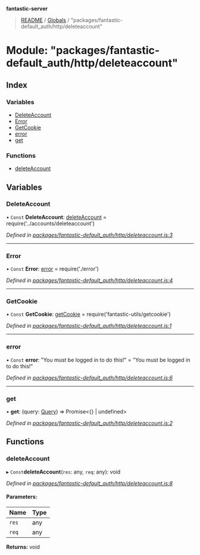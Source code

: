**fantastic-server**

> [README](../README.md) / [Globals](../globals.md) / "packages/fantastic-default_auth/http/deleteaccount"

# Module: "packages/fantastic-default_auth/http/deleteaccount"

## Index

### Variables

* [DeleteAccount](_packages_fantastic_default_auth_http_deleteaccount_.md#deleteaccount)
* [Error](_packages_fantastic_default_auth_http_deleteaccount_.md#error)
* [GetCookie](_packages_fantastic_default_auth_http_deleteaccount_.md#getcookie)
* [error](_packages_fantastic_default_auth_http_deleteaccount_.md#error)
* [get](_packages_fantastic_default_auth_http_deleteaccount_.md#get)

### Functions

* [deleteAccount](_packages_fantastic_default_auth_http_deleteaccount_.md#deleteaccount)

## Variables

### DeleteAccount

• `Const` **DeleteAccount**: [deleteAccount](_packages_fantastic_default_auth_accounts_deleteaccount_.md#deleteaccount) = require('../accounts/deleteaccount')

*Defined in [packages/fantastic-default_auth/http/deleteaccount.js:3](https://github.com/besimorhino/project-fantastic/blob/a9b4b41/packages/fantastic-default_auth/http/deleteaccount.js#L3)*

___

### Error

• `Const` **Error**: [error](_packages_fantastic_active_directory_http_error_.md#error) = require('./error')

*Defined in [packages/fantastic-default_auth/http/deleteaccount.js:4](https://github.com/besimorhino/project-fantastic/blob/a9b4b41/packages/fantastic-default_auth/http/deleteaccount.js#L4)*

___

### GetCookie

• `Const` **GetCookie**: [getCookie](_packages_fantastic_utils_getcookie_.md#getcookie) = require('fantastic-utils/getcookie')

*Defined in [packages/fantastic-default_auth/http/deleteaccount.js:1](https://github.com/besimorhino/project-fantastic/blob/a9b4b41/packages/fantastic-default_auth/http/deleteaccount.js#L1)*

___

### error

• `Const` **error**: \"You must be logged in to do this!\" = "You must be logged in to do this!"

*Defined in [packages/fantastic-default_auth/http/deleteaccount.js:6](https://github.com/besimorhino/project-fantastic/blob/a9b4b41/packages/fantastic-default_auth/http/deleteaccount.js#L6)*

___

### get

•  **get**: (query: [Query](_packages_fantastic_utils_db_types_d_.md#query)) => Promise\<{} \| undefined>

*Defined in [packages/fantastic-default_auth/http/deleteaccount.js:2](https://github.com/besimorhino/project-fantastic/blob/a9b4b41/packages/fantastic-default_auth/http/deleteaccount.js#L2)*

## Functions

### deleteAccount

▸ `Const`**deleteAccount**(`res`: any, `req`: any): void

*Defined in [packages/fantastic-default_auth/http/deleteaccount.js:8](https://github.com/besimorhino/project-fantastic/blob/a9b4b41/packages/fantastic-default_auth/http/deleteaccount.js#L8)*

#### Parameters:

Name | Type |
------ | ------ |
`res` | any |
`req` | any |

**Returns:** void
